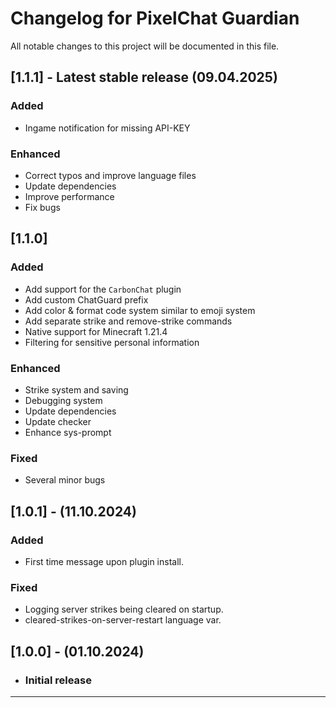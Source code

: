 # Changelog for PixelChat Guardian

All notable changes to this project will be documented in this file.

## [1.1.1] - Latest stable release (09.04.2025)

### Added

- Ingame notification for missing API-KEY

### Enhanced

- Correct typos and improve language files
- Update dependencies
- Improve performance
- Fix bugs

## [1.1.0]

### Added

- Add support for the `CarbonChat` plugin
- Add custom ChatGuard prefix
- Add color & format code system similar to emoji system
- Add separate strike and remove-strike commands
- Native support for Minecraft 1.21.4
- Filtering for sensitive personal information

### Enhanced

- Strike system and saving
- Debugging system
- Update dependencies
- Update checker
- Enhance sys-prompt

### Fixed

- Several minor bugs

## [1.0.1] - (11.10.2024)

### Added

- First time message upon plugin install.

### Fixed

- Logging server strikes being cleared on startup.
- cleared-strikes-on-server-restart language var.

## [1.0.0] - (01.10.2024)

- ### Initial release

---